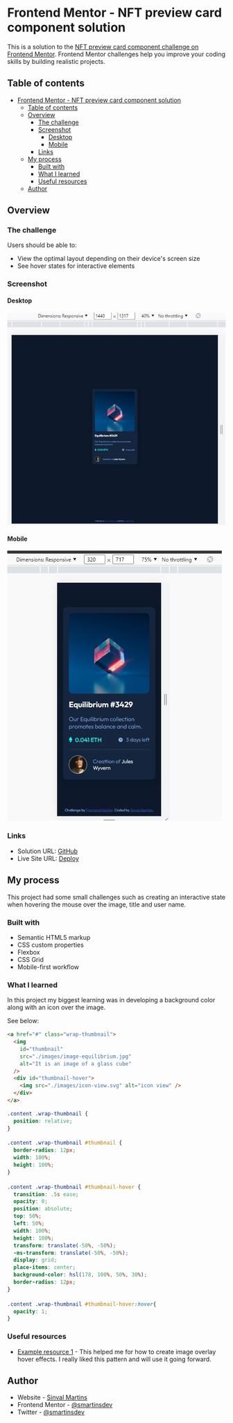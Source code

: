 # Frontend Mentor - NFT preview card component solution

This is a solution to the [NFT preview card component challenge on Frontend Mentor](https://www.frontendmentor.io/challenges/nft-preview-card-component-SbdUL_w0U). Frontend Mentor challenges help you improve your coding skills by building realistic projects.

## Table of contents

- [Frontend Mentor - NFT preview card component solution](#frontend-mentor---nft-preview-card-component-solution)
  - [Table of contents](#table-of-contents)
  - [Overview](#overview)
    - [The challenge](#the-challenge)
    - [Screenshot](#screenshot)
      - [Desktop](#desktop)
      - [Mobile](#mobile)
    - [Links](#links)
  - [My process](#my-process)
    - [Built with](#built-with)
    - [What I learned](#what-i-learned)
    - [Useful resources](#useful-resources)
  - [Author](#author)

## Overview

### The challenge

Users should be able to:

- View the optimal layout depending on their device's screen size
- See hover states for interactive elements

### Screenshot

#### Desktop

![The screenshot of the card component for device desktop](./screenshots/desktop.JPG)

#### Mobile

![The screenshot of the card component for device mobile](./screenshots/mobile.JPG)

### Links

- Solution URL: [GitHub](https://github.com/smartinsdev/ntf-card-component)
- Live Site URL: [Deploy](https://smartinsdev.github.io/ntf-card-component)

## My process

This project had some small challenges such as creating an interactive state when hovering the mouse over the image, title and user name.

### Built with

- Semantic HTML5 markup
- CSS custom properties
- Flexbox
- CSS Grid
- Mobile-first workflow

### What I learned

In this project my biggest learning was in developing a background color along with an icon over the image.

See below:

```html
<a href="#" class="wrap-thumbnail">
  <img
    id="thumbnail"
    src="./images/image-equilibrium.jpg"
    alt="It is an image of a glass cube"
  />
  <div id="thumbnail-hover">
    <img src="./images/icon-view.svg" alt="icon view" />
  </div>
</a>
```

```css
.content .wrap-thumbnail {
  position: relative;
}

.content .wrap-thumbnail #thumbnail {
  border-radius: 12px;
  width: 100%;
  height: 100%;
}

.content .wrap-thumbnail #thumbnail-hover {
  transition: .5s ease;
  opacity: 0;
  position: absolute;
  top: 50%;
  left: 50%;
  width: 100%;
  height: 100%;
  transform: translate(-50%, -50%);
  -ms-transform: translate(-50%, -50%);
  display: grid;
  place-items: center;
  background-color: hsl(178, 100%, 50%, 30%);
  border-radius: 12px;
}

.content .wrap-thumbnail #thumbnail-hover:hover{
  opacity: 1;
}
```
### Useful resources

- [Example resource 1](https://www.w3schools.com/howto/howto_css_image_overlay.asp) - This helped me for how to create image overlay hover effects. I really liked this pattern and will use it going forward.

## Author

- Website - [Sinval Martins](https://github.com/smartinsdev)
- Frontend Mentor - [@smartinsdev](https://www.frontendmentor.io/profile/smartinsdev)
- Twitter - [@smartinsdev](https://twitter.com/smartinsdev)
